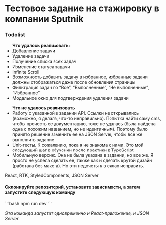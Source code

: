 <h1>Тестовое задание на стажировку в компании Sputnik</h1>
<h3>Todolist</h3>

<ul>
  <b>Что удалось реализовать:</b>
   <li>Добавление задачи</li>
  <li>Удаление задачи</li>
  <li>Получение списка всех задач</li>
  <li>Изменение статуса задачи</li>
  <li>Infinite Scroll</li>
  <li>Возможность добавить задачу в избранное, избранные задачи должны отображаться даже после обновления страницы</li>
  <li>Фильтрация задач по “Все”, “Выполненные”, “Не выполненные”, “Избранное”</li>
  <li>Модальное окно для подтверждения удаления задачи</li>
</ul>
  <ul>
  <b>Что не удалось реализовать</b>
    <li>Работу с указанной в задании API. Ссылки не открывались (возможно, я делала, что-то неправильно). Попытка найти саму cms, чтобы прочесть ее документацию, тоже не удалась (была найдена одна с похожим названием, но не идентичным). Поэтому было принято решение заменить ее на JSON Server, чтобы все же выполнить задание</li>
    <li>Unit-тесты. К сожалению, пока я не знакома с ними. Это мой следующий шаг в обучении после практики в TypeScript</li>
    <li>Мобильную версию. Она не была указана в задании, но все же. Я просто не успела сделать ее, также как и сделать крутой дизайн (работала без макета). Но эти недочеты я в силах исправить.</li>
</ul>

<p>React, RTK, StyledComponents, JSON Server</p>

<h4>Склонируйте репозиторий, установите зависимости, а затем запустите следующую команду</h4>
```bash
npm run dev
```
<p><i>Эта команда запустит одновременно и React-приложение, и JSON Server</i></p>

